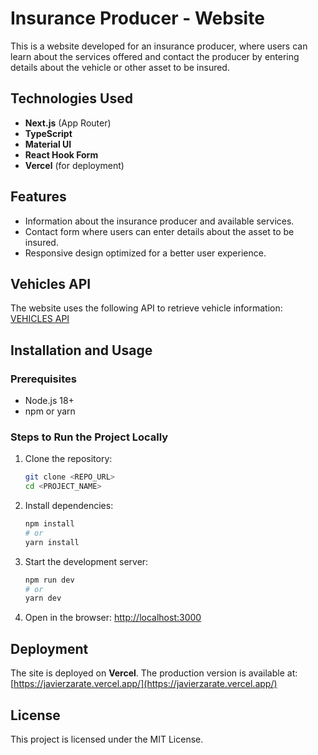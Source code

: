 # Insurance Producer - Website

This is a website developed for an insurance producer, where users can learn about the services offered and contact the producer by entering details about the vehicle or other asset to be insured.

## Technologies Used

- **Next.js** (App Router)
- **TypeScript**
- **Material UI**
- **React Hook Form**
- **Vercel** (for deployment)

## Features

- Information about the insurance producer and available services.
- Contact form where users can enter details about the asset to be insured.
- Responsive design optimized for a better user experience.

## Vehicles API

The website uses the following API to retrieve vehicle information:
[VEHICLES API](https://deividfortuna.github.io/fipe/?ref=public_apis)

## Installation and Usage

### Prerequisites

- Node.js 18+
- npm or yarn

### Steps to Run the Project Locally

1. Clone the repository:
   ```bash
   git clone <REPO_URL>
   cd <PROJECT_NAME>
   ```

2. Install dependencies:
   ```bash
   npm install
   # or
   yarn install
   ```

3. Start the development server:
   ```bash
   npm run dev
   # or
   yarn dev
   ```

4. Open in the browser: [http://localhost:3000](http://localhost:3000)

## Deployment

The site is deployed on **Vercel**. The production version is available at:
[https://javierzarate.vercel.app/](https://javierzarate.vercel.app/)

## License

This project is licensed under the MIT License.
